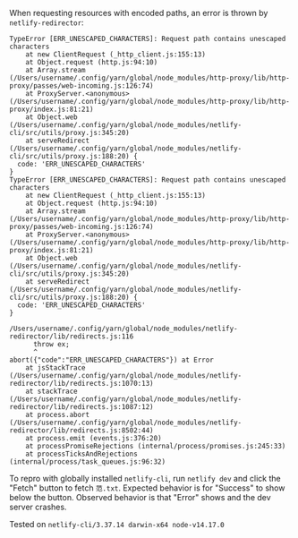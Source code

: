 When requesting resources with encoded paths, an error is thrown by
`netlify-redirector`:

```
TypeError [ERR_UNESCAPED_CHARACTERS]: Request path contains unescaped characters
    at new ClientRequest (_http_client.js:155:13)
    at Object.request (http.js:94:10)
    at Array.stream (/Users/username/.config/yarn/global/node_modules/http-proxy/lib/http-proxy/passes/web-incoming.js:126:74)
    at ProxyServer.<anonymous> (/Users/username/.config/yarn/global/node_modules/http-proxy/lib/http-proxy/index.js:81:21)
    at Object.web (/Users/username/.config/yarn/global/node_modules/netlify-cli/src/utils/proxy.js:345:20)
    at serveRedirect (/Users/username/.config/yarn/global/node_modules/netlify-cli/src/utils/proxy.js:188:20) {
  code: 'ERR_UNESCAPED_CHARACTERS'
}
TypeError [ERR_UNESCAPED_CHARACTERS]: Request path contains unescaped characters
    at new ClientRequest (_http_client.js:155:13)
    at Object.request (http.js:94:10)
    at Array.stream (/Users/username/.config/yarn/global/node_modules/http-proxy/lib/http-proxy/passes/web-incoming.js:126:74)
    at ProxyServer.<anonymous> (/Users/username/.config/yarn/global/node_modules/http-proxy/lib/http-proxy/index.js:81:21)
    at Object.web (/Users/username/.config/yarn/global/node_modules/netlify-cli/src/utils/proxy.js:345:20)
    at serveRedirect (/Users/username/.config/yarn/global/node_modules/netlify-cli/src/utils/proxy.js:188:20) {
  code: 'ERR_UNESCAPED_CHARACTERS'
}

/Users/username/.config/yarn/global/node_modules/netlify-redirector/lib/redirects.js:116
      throw ex;
      ^
abort({"code":"ERR_UNESCAPED_CHARACTERS"}) at Error
    at jsStackTrace (/Users/username/.config/yarn/global/node_modules/netlify-redirector/lib/redirects.js:1070:13)
    at stackTrace (/Users/username/.config/yarn/global/node_modules/netlify-redirector/lib/redirects.js:1087:12)
    at process.abort (/Users/username/.config/yarn/global/node_modules/netlify-redirector/lib/redirects.js:8502:44)
    at process.emit (events.js:376:20)
    at processPromiseRejections (internal/process/promises.js:245:33)
    at processTicksAndRejections (internal/process/task_queues.js:96:32)
```

To repro with globally installed `netlify-cli`, run `netlify dev` and click the
"Fetch" button to fetch `范.txt`. Expected behavior is for "Success" to show below the button.
Observed behavior is that "Error" shows and the dev server crashes.

Tested on `netlify-cli/3.37.14 darwin-x64 node-v14.17.0`

